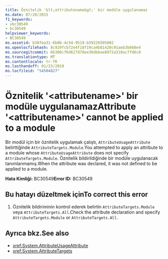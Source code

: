 ```yaml
---
title: Öznitelik '&lt;attributename&gt;' bir modüle uygulanamaz
ms.date: 07/20/2015
f1_keywords:
- vbc30549
- bc30549
helpviewer_keywords:
- BC30549
ms.assetid: b38fea31-6b0b-4c54-9518-b59226505802
ms.openlocfilehash: 8c929fcb72e4f18f19ca4b81420c91aeb3b668e4
ms.sourcegitcommit: 6b308cf6d627d78ee36dbbae8972a310ac7fd6c8
ms.translationtype: MT
ms.contentlocale: tr-TR
ms.lasthandoff: 01/23/2019
ms.locfileid: "54504827"
---
```

# <a name="attribute-ltattributenamegt-cannot-be-applied-to-a-module"></a><span data-ttu-id="f7a65-102">Öznitelik '&lt;attributename&gt;' bir modüle uygulanamaz</span><span class="sxs-lookup"><span data-stu-id="f7a65-102">Attribute '&lt;attributename&gt;' cannot be applied to a module</span></span>
<span data-ttu-id="f7a65-103">Bir modül için bir öznitelik uygulamak çalıştı, `AttributeUsageAttribute` belirttiğinde `AttributeTargets.Module`.</span><span class="sxs-lookup"><span data-stu-id="f7a65-103">You attempted to apply an attribute to a module whose `AttributeUsageAttribute` does not specify `AttributeTargets.Module`.</span></span> <span data-ttu-id="f7a65-104">Öznitelik bildirildiğinde bir modüle uygulanacak tanımlanmamış.</span><span class="sxs-lookup"><span data-stu-id="f7a65-104">When the attribute was declared, it was not defined to be applied to a module.</span></span>  
  
 <span data-ttu-id="f7a65-105">**Hata Kimliği:** BC30549</span><span class="sxs-lookup"><span data-stu-id="f7a65-105">**Error ID:** BC30549</span></span>  
  
## <a name="to-correct-this-error"></a><span data-ttu-id="f7a65-106">Bu hatayı düzeltmek için</span><span class="sxs-lookup"><span data-stu-id="f7a65-106">To correct this error</span></span>  
  
1.  <span data-ttu-id="f7a65-107">Öznitelik bildiriminin kontrol ederek belirtin `AttributeTargets.Module` veya `AttributeTargets.All`.</span><span class="sxs-lookup"><span data-stu-id="f7a65-107">Check the attribute declaration and specify `AttributeTargets.Module` or `AttributeTargets.All`.</span></span>  
  
## <a name="see-also"></a><span data-ttu-id="f7a65-108">Ayrıca bkz.</span><span class="sxs-lookup"><span data-stu-id="f7a65-108">See also</span></span>
- <xref:System.AttributeUsageAttribute>
- <xref:System.AttributeTargets>
